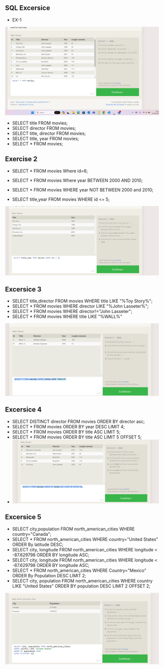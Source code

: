 ## SQL Excersice

- EX-1 

![Screenshot-ex-1](image-34.png)

- SELECT title FROM movies;
- SELECT director FROM movies;
- SELECT title, director FROM movies;
- SELECT title, year FROM movies;
- SELECT * FROM movies;

## Exercise 2

- SELECT *
 FROM movies
 Where id=6;

- SELECT * FROM movies Where year BETWEEN 2000 AND 2010;
- SELECT * FROM movies WHERE year NOT BETWEEN 2000 and 2010;
- SELECT title,year FROM movies WHERE id <= 5;

![Screenshot-ex2](image-35.png)

## Excersice 3

- SELECT title,director FROM movies WHERE title LIKE "%Toy Story%"; 
- SELECT * FROM movies WHERE director LIKE "%John Lasseter%";
- SELECT * FROM movies WHERE director!="John Lasseter";
- SELECT * FROM movies WHERE title LIKE "%WALL%"

![Screenshot-3](image-36.png)

## Excersice 4

- SELECT DISTINCT director FROM movies ORDER BY director asc;
- SELECT * FROM movies ORDER BY year DESC LIMIT 4;
- SELECT * FROM movies ORDER BY title ASC LIMIT 5;
- SELECT * FROM movies ORDER BY title ASC LIMIT 5 OFFSET 5;
- ![Screenshot-4](image-37.png)

## Excersice 5

- SELECT city,population FROM north_american_cities WHERE country="Canada";
- SELECT * FROM north_american_cities WHERE country="United States" ORDER By latitude DESC;
- SELECT city, longitude FROM north_american_cities
WHERE longitude < -87.629798
ORDER BY longitude ASC;
- SELECT city, longitude FROM north_american_cities
WHERE longitude < -87.629798
ORDER BY longitude ASC;
- SELECT * FROM north_american_cities WHERE Country="Mexico" ORDER By Population DESC LIMIT 2;
- SELECT city, population FROM north_american_cities
WHERE country LIKE "United States"
ORDER BY population DESC
LIMIT 2 OFFSET 2;

![Screenshot-5](image-38.png)